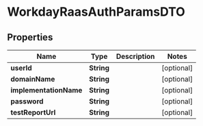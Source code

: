 

# WorkdayRaasAuthParamsDTO


## Properties

| Name | Type | Description | Notes |
|------------ | ------------- | ------------- | -------------|
|**userId** | **String** |  |  [optional] |
|**domainName** | **String** |  |  [optional] |
|**implementationName** | **String** |  |  [optional] |
|**password** | **String** |  |  [optional] |
|**testReportUrl** | **String** |  |  [optional] |



